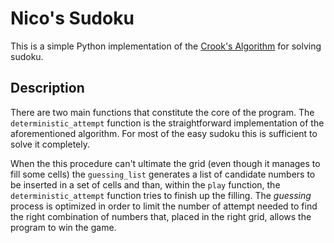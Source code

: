 # Nico's Sudoku 

This is a simple Python implementation of the [Crook's Algorithm](https://www.ams.org/notices/200904/tx090400460p.pdf) for solving sudoku. 

## Description

There are two main functions that constitute the core of the program. The `deterministic_attempt` function is the straightforward implementation of the aforementioned algorithm. For most of the easy sudoku this is sufficient to solve it completely.

When the this procedure can't ultimate the grid (even though it manages to fill some cells) the `guessing_list` generates a list of candidate numbers to be inserted in a set of cells and than, within the `play` function, the `deterministic_attempt` function tries to finish up the filling. The *guessing* process is optimized in order to limit the number of attempt needed to find the right combination of numbers that, placed in the right grid, allows the program to win the game. 



